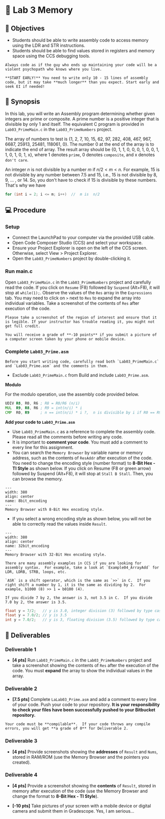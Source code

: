 # 🔬 Lab 3 Memory 

## 📌 Objectives
- Students should be able to write assembly code to access memory using the LDR and STR instructions.
- Students should be able to find values stored in registers and memory space using the CCS debugging tools.

```{note}
Always code as if the guy who ends up maintaining your code will be a violent psychopath who knows where you live.
```


```{tip}
**START EARLY!** You need to write only 10 - 15 lines of assembly code, but it may take **much longer** than you expect. Start early and seek EI if needed!
```

## 📜 Synopsis
In this lab, you will write an Assembly program determining whether given integers are prime or composite.  A prime number is a positive integer that is divisible by only 1 and itself.  The equivalent C program is provided in `Lab03_PrimeMain.c` in the `Lab03_PrimeNumbers` project.

The array of numbers to test is {1, 2, 7, 10, 15, 62, 97, 282, 408, 467, 967, 6687, 25913, 25481, 118061, 0}. The number 0 at the end of the array is to indicate the end of array.  The result array should be {0, 1, 1, 0, 0, 0, 1, 0, 0, 1, 1, 0, 1, 0, 1, x}, where 1 denotes `prime`, 0 denotes `composite`, and x denotes `don't care`.

An integer $n$ is not divisible by a number $m$ if $n/2 < m < n$.  For example, 15 is not divisible by any number between 7.5 and 15, i.e., 15 is not divisible by 8, 9, ... , or 14.  So, you don't have to check if 15 is divisible by these numbers.  That's why we have
```C
for (int i = 2; i <= m; i++)  //  m is  n/2
```

## 💻 Procedure

### Setup
- Connect the LaunchPad to your computer via the provided USB cable.
- Open Code Composer Studio (CCS) and select your workspace.
- Ensure your Project Explorer is open on the left of the CCS screen. Otherwise, select View > Project Explorer.
- Open the `Lab03_PrimeNumbers` project by double-clicking it.


### Run main.c

Open `Lab03_PrimeMain.c` in the `Lab03_PrimeNumbers` project and carefully read the code. If you click on `Resume` (F8) followed by `Suspend` (Alt+F8), it will stop at `while(1);`.  Observe the values of the `Res` array in the `Expressions` tab. You may need to click on `>` next to `Res` to expand the array into individual variables. Take a screenshot of the contents of `Res` after execution of the code.

```{warning}
Please take a screenshot of the region of interest and ensure that it is legible. If your instructor has trouble reading it, you might not get full credit.
```

```{attention}
You will receive a grade of **-10 points** if you submit a picture of a computer screen taken by your phone or mobile device.
```

### Complete `Lab03_Prime.asm`


```{tip}
Before you start writing code, carefully read both `Lab03_PrimeMain.c` and `Lab03_Prime.asm` and the comments in them.
```

- Exclude `Lab03_PrimeMain.c` from Build and include `Lab03_Prime.asm`.


**Modulo**

For the modulo operation, use the assembly code provided below.  

```asm
UDIV R8, R0, R6 ; R8 = R0/R6 (n/i)
MUL  R9, R8, R6 ; R9 = int(n/i) * i
CMP  R0, R9     ; n == int(n/i) * i ?,  n is divisible by i if R0 == R9.
```

**Add your code to `Lab03_Prime.asm`**

- Use `Lab03_PrimeMain.c` as a reference to complete the assembly code. Please read all the comments before writing any code. 
- It is important to **comment your code**. You must add a comment to every line for this assignment. 
- You can search the `Memory Browser` by variable name or memory address, such as the contents of `ResAddr` after execution of the code.  You need to change the encoding style (number format) to **8-Bit Hex - TI Style** as shown below. If you click on Resume (F8 or green arrow) followed by Suspend (Alt+F8), it will stop at `Stall B Stall`. Then, you can browse the memory.

```{figure} ./figures/Lab03_PrimeResultMemory.png
---
width: 380
align: center
name: 8bit_encoding
---
Memory Browser with 8-Bit Hex encoding style.
```

- If you select a wrong encoding style as shown below, you will not be able to correctly read the values inside `Result`.  

```{figure} ./figures/Lab03_PrimeResultMemoryBad.png
---
width: 380
align: center
name: 32bit_encoding
---
Memory Browser with 32-Bit Hex encoding style.
```

```{tip}
There are many assembly examples in CCS if you are looking for assembly syntax.  For example, take a look at `Example04_ArrayAdd` for LDR, LDRB, STRB, loops, etc.  
```

```{note}
`ASR` is a shift operator, which is the same as `>>` in C.  If you right shift a number by 1, it is the same as dividing by 2.  For example, b1000 (8) >> 1 = b0100 (4).
```

```{tip}
If you divide 7 by 2, the answer is 3, not 3.5 in C.  If you divide 7.0 by 2, the answer is 3.5.
```

```C
float y = 7/2;   // y is 3.0, integer division (3) followed by type casting w/ float
float y = 7.0/2; // y is 3.5
int y = 7.0/2;   // y is 3, floating division (3.5) followed by type casting w/ int
```

## 🚚 Deliverables

### Deliverable 1
- **[4 pts]** Run `Lab03_PrimeMain.c` in the `Lab03_PrimeNumbers` project and take a screenshot showing the contents of `Res` after the execution of the code. You must **expand** the array to show the individual values in the array.


### Deliverable 2
- **[7.5 pts]** Complete `LaLab03_Prime.asm` and add a comment to every line of your code. Push your code to your repository. **It is your responsibility to check your files have been successfully pushed to your Bitbucket repository.**

```{warning}
Your code must be **compilable**.  If your code throws any compile errors, you will get **a grade of 0** for Deliverable 2.
```

### Deliverable 3

- **[4 pts]** Provide screenshots showing the **addresses** of `Result` and `Nums`, stored in RAM/ROM (use the Memory Browser and the pointers you created).

### Deliverable 4
- **[4 pts]** Provide a screenshot showing the **contents** of `Result`, stored in memory after execution of the code (use the Memory Browser and change the format to **8-Bit Hex - TI Style**).

- **[-10 pts]** Take pictures of your screen with a mobile device or digital camera and submit them in Gradescope. Yes, I am serious...
